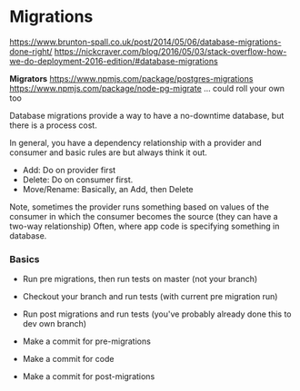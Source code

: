 # Migrations

https://www.brunton-spall.co.uk/post/2014/05/06/database-migrations-done-right/
https://nickcraver.com/blog/2016/05/03/stack-overflow-how-we-do-deployment-2016-edition/#database-migrations

**Migrators**
https://www.npmjs.com/package/postgres-migrations
https://www.npmjs.com/package/node-pg-migrate
... could roll your own too


Database migrations provide a way to have a no-downtime database, but there is
a process cost.

In general, you have a dependency relationship with a provider and consumer and
basic rules are but always think it out.

- Add: Do on provider first
- Delete: Do on consumer first. 
- Move/Rename: Basically, an Add, then Delete

Note, sometimes the provider runs something based on values of the consumer in
which the consumer becomes the source (they can have a two-way relationship)
Often, where app code is specifying something in database.

### Basics

- Run pre migrations, then run tests on master (not your branch)
- Checkout your branch and run tests (with current pre migration run)
- Run post migrations and run tests (you've probably already done this to dev own branch)

- Make a commit for pre-migrations
- Make a commit for code
- Make a commit for post-migrations
